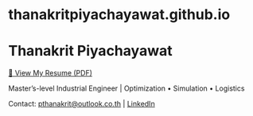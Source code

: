 # thanakritpiyachayawat.github.io
# Thanakrit Piyachayawat

[📄 View My Resume (PDF)](Thanakrit_Piyachayawat_Resume.pdf)

Master’s-level Industrial Engineer | Optimization • Simulation • Logistics

Contact: pthanakrit@outlook.co.th | [LinkedIn](https://www.linkedin.com/in/thanakrit-p-350547367)
